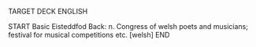 TARGET DECK
ENGLISH

START
Basic
Eisteddfod
Back: n. Congress of welsh poets and musicians; festival for musical competitions etc. [welsh]
END

